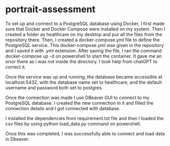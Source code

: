 # portrait-assessment

To set up and connect to a PostgreSQL database using Docker, I first made sure that Docker and Docker Compose were installed on my system. Then I created a folder as healthcare on my desktop and put all the files from
the repository there.
Then, I created a docker-compose.yml file to define the PostgreSQL service. This docker-compose.yml was given in the repository and I saved it with .yml extension.
After saving the file, I ran the command docker-compose up -d on powershell to start the container. It gave me an error there as i was not inside the directory. I took help from chatGPT to correct it.

Once the service was up and running, the database became accessible at localhost:5432, with the database name set to healthcare, and the default username and password both set to postgres.

Once the connection was made I use DBeaver GUI  to connect to my PostgreSQL database. I created the new connection in it and filled the connection details and I got connected with database.

I installed the dependencies from requirement.txt file and then I loaded the csv files by using python load_data.py command on powershell. 

Once  this  was completed, I was successfully able to connect and load data in Dbeaver.








